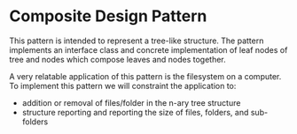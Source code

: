 # Composite Design Pattern

This pattern is intended to represent a tree-like structure. The pattern implements an interface class and concrete implementation of leaf nodes of tree and nodes which compose leaves and nodes together.

A very relatable application of this pattern is the filesystem on a computer. To implement this pattern we will constraint the application to:
- addition or removal of files/folder in the n-ary tree structure
- structure reporting and reporting the size of files, folders, and sub-folders


